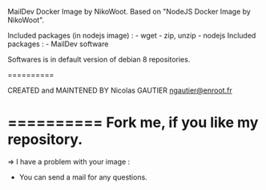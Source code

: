 MailDev Docker Image by NikoWoot.
	Based on "NodeJS Docker Image by NikoWoot".

Included packages (in nodejs image) : - wget
		   							  - zip, unzip
		   							  - nodejs
Included packages : - MailDev software

Softwares is in default version of debian 8 repositories.

==========

CREATED and MAINTENED BY
Nicolas GAUTIER <ngautier@enroot.fr>

==========
	Fork me, if you like my repository.
==========

=> I have a problem with your image :
- You can send a mail for any questions.